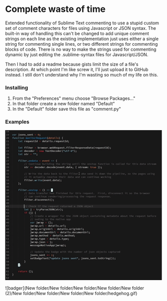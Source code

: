# Complete waste of time

Extended functionality of Sublime Text commenting to use a stupid custom set of comment characters for files using Javascript or JSON syntax.  The built-in way of handling this can't be changed to add unique comment strings on each line as the existing implementation just uses either a single string for commenting single lines, or two different strings for commenting blocks of code.  There is no way to make the strings used for commenting dynamic by just editing the .sublime-syntax files for Javascript/JSON.

Then I had to add a readme because gists limit the size of a file's description.  At which point I'm like screw it, I'll just upload it to GitHub instead.  I still don't understand why I'm wasting so much of my life on this.

### Installing

1. From the "Preferences" menu choose "Browse Packages..."
2. In that folder create a new folder named "Default"
3. In the "Default" folder save this file as "comment.py"

### Examples

![hedgehog](New%20folder/New%20folder/New%20folder/New%20folder/New%20folder/New%20folder%20(2)/New%20folder/New%20folder/New%20folder/New%20folder/badger.gif)

![badger](New folder/New folder/New folder/New folder/New folder (2)/New folder/New folder/New folder/New folder/hedgehog.gif)
